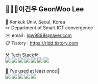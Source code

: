 🧑🏻‍💻이건우 GeonWoo Lee
----------------   
🏫 Konkuk Univ. Seoul, Korea   
✏️ Department of Smart ICT convergence   
✉️ email : lgw9898@naver.com   
📋 Tistory : https://rldd.tistory.com   
         
⚒ Tech Stack⚒   
<img src="https://img.shields.io/badge/Swift-FA7343?style=flat-square&logo=Swift&logoColor=white"/></a>
<img src="https://img.shields.io/badge/Python-3766AB?style=flat-square&logo=Python&logoColor=white"/></a>
<img src="https://img.shields.io/badge/linux-FCC624?style=flat-square&logo=linux&logoColor=white"/></a>
<img src="https://img.shields.io/badge/C-A8B9CC?style=flat-square&logo=C&logoColor=white"/></a>
<img src="https://img.shields.io/badge/java-007396?style=flat-square&logo=java&logoColor=white"/></a>
<img src="https://img.shields.io/badge/firebase-FFCA28?style=flat-square&logo=firebase&logoColor=white"/></a>
<img src="https://img.shields.io/badge/AdobeXd-FF61F6?style=flat-square&logo=adobexd&logoColor=white"/></a>


🔨 I've used at least once🔨   
<img src="https://img.shields.io/badge/C++-00599C?style=flat-square&logo=c++&logoColor=white"/></a>
<img src="https://img.shields.io/badge/HTML5-E34F26?style=flat-square&logo=HTML5&logoColor=white"/></a>
<img src="https://img.shields.io/badge/CSS3-1572B6?style=flat-square&logo=CSS3&logoColor=white"/></a>
<img src="https://img.shields.io/badge/javaScript-F7DF1E?style=flat-square&logo=javaScript&logoColor=white"/></a>
<img src="https://img.shields.io/badge/figma-F24E1E?style=flat-square&logo=figma&logoColor=white"/></a>



<!--
**lgvv/lgvv** is a ✨ _special_ ✨ repository because its `README.md` (this file) appears on your GitHub profile.

Here are some ideas to get you started:

- 🔭 I’m currently working on ...
- 🌱 I’m currently learning ...
- 👯 I’m looking to collaborate on ...
- 🤔 I’m looking for help with ...
- 💬 Ask me about ...
- 📫 How to reach me: ...
- 😄 Pronouns: ...
- ⚡ Fun fact: ...
-->

